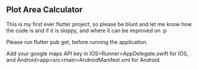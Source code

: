## Plot Area Calculator
This is my first ever flutter project, so please be blunt and let me know how the code is and if it is sloppy, and where it can be improved on :p

Please run flutter pub get, before running the application.

Add your google maps API key in IOS>Runner>AppDelegate.swift for IOS, and Android>app>src>main>AndroidManifest.xml for Android.
